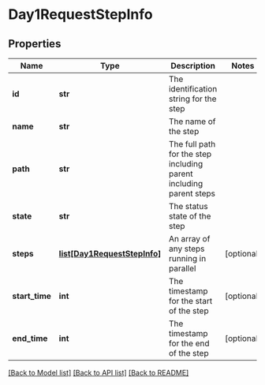 # Day1RequestStepInfo

## Properties
Name | Type | Description | Notes
------------ | ------------- | ------------- | -------------
**id** | **str** | The identification string for the step | 
**name** | **str** | The name of the step | 
**path** | **str** | The full path for the step including parent including parent steps | 
**state** | **str** | The status state of the step | 
**steps** | [**list[Day1RequestStepInfo]**](Day1RequestStepInfo.md) | An array of any steps running in parallel | [optional] 
**start_time** | **int** | The timestamp for the start of the step | [optional] 
**end_time** | **int** | The timestamp for the end of the step | [optional] 

[[Back to Model list]](../README.md#documentation-for-models) [[Back to API list]](../README.md#documentation-for-api-endpoints) [[Back to README]](../README.md)


